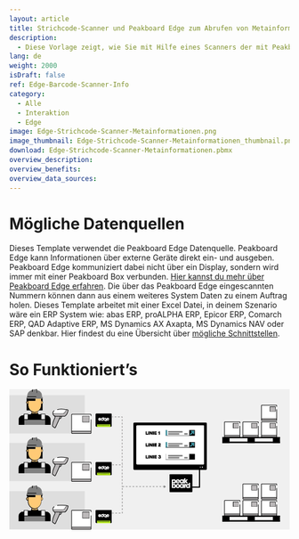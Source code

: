 ```yaml
---
layout: article
title: Strichcode-Scanner und Peakboard Edge zum Abrufen von Metainformationen.
description: 
  - Diese Vorlage zeigt, wie Sie mit Hilfe eines Scanners der mit Peakboard Edge verbunden ist, Informationen aus weiteren Quellen beziehen können. Jeder der Mitarbeiter verfügt über ein Peakboard Edge und einen Scanner. Wird ein Produkt gescannt, werden die Metadaten aus einer weiteren Datenquelle gezogen. Das Beispiel verwendet dafür eine Excel Datei, es könnten aber auch Informationen aus einem System wie SQL, SAP, etc. gezogen werden.
lang: de
weight: 2000
isDraft: false
ref: Edge-Barcode-Scanner-Info
category:
  - Alle
  - Interaktion
  - Edge
image: Edge-Strichcode-Scanner-Metainformationen.png
image_thumbnail: Edge-Strichcode-Scanner-Metainformationen_thumbnail.png
download: Edge-Strichcode-Scanner-Metainformationen.pbmx
overview_description:
overview_benefits:
overview_data_sources:
---
```

# Mögliche Datenquellen

Dieses Template verwendet die Peakboard Edge Datenquelle. Peakboard Edge kann Informationen über externe Geräte direkt ein- und ausgeben. Peakboard Edge kommuniziert dabei nicht über ein Display, sondern wird immer mit einer Peakboard Box verbunden. [Hier kannst du mehr über Peakboard Edge erfahren](https://peakboard.com/produkt/peakboard-edge/). Die über das Peakboard Edge eingescannten Nummern können dann aus einem weiteres System Daten zu einem Auftrag holen. Dieses Template arbeitet mit einer Excel Datei, in deinem Szenario wäre ein ERP System wie: abas ERP, proALPHA ERP, Epicor ERP, Comarch ERP, QAD Adaptive ERP, MS Dynamics AX Axapta, MS Dynamics NAV oder SAP denkbar. Hier findest du eine Übersicht über [mögliche Schnittstellen](https://peakboard.com/schnittstellen/).


# So Funktioniert’s

![image_live](edge-use-case-scanner-logistics.gif)

